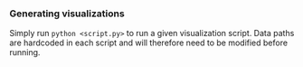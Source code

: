 ### Generating visualizations

Simply run `python <script.py>` to run a given visualization script. Data paths are hardcoded in each script and will therefore need to be modified before running.
